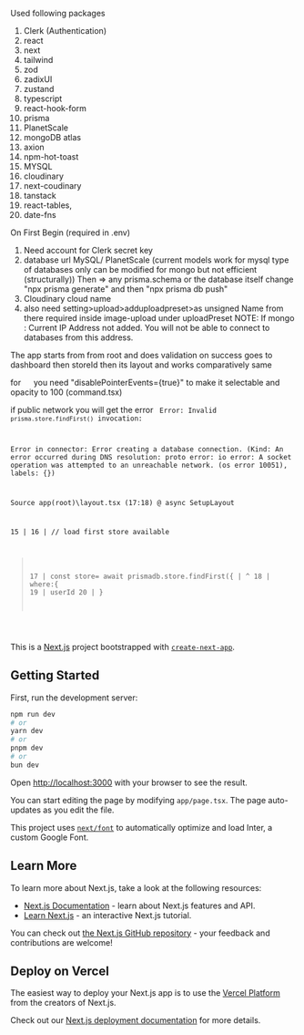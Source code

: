 Used following packages
1. Clerk (Authentication)
2. react
3. next
4. tailwind
5. zod
6. zadixUI
7. zustand
8. typescript
9. react-hook-form
10. prisma
11. PlanetScale
12. mongoDB atlas
13. axion
14. npm-hot-toast
15. MYSQL
16. cloudinary
17. next-coudinary
18. tanstack
19. react-tables,
20. date-fns

On First Begin (required in .env)
1. Need account for Clerk secret key
2. database url MySQL/ PlanetScale (current models work for mysql type of databases only can be modified for mongo but not efficient (structurally))
  Then => any prisma.schema or the database itself change "npx prisma generate" and then "npx prisma db push"
3. Cloudinary cloud name
4. also need setting>upload>adduploadpreset>as unsigned
   Name from there required inside image-upload under uploadPreset
  NOTE: If mongo : Current IP Address not added. You will not be able to connect to databases from this address.

The app starts from from root and does validation on success goes to dashboard then storeId then its layout
and works comparatively same



for <code> <CommandItem> </code> you need "disablePointerEvents={true}" to make it selectable and opacity to 100 (command.tsx)

if public network you will get the error
<code>
Error: 
Invalid `prisma.store.findFirst()` invocation:



Error in connector: Error creating a database connection. (Kind: An error occurred during DNS resolution: proto error: io error: A socket operation was attempted to an unreachable network. (os error 10051), labels: {})

Source
app\(root)\layout.tsx (17:18) @ async SetupLayout

  15 |
  16 |     // load first store available
> 17 |     const store= await prismadb.store.findFirst({
     |                  ^
  18 |         where:{
  19 |             userId
  20 |         }
  </code>



This is a [Next.js](https://nextjs.org/) project bootstrapped with [`create-next-app`](https://github.com/vercel/next.js/tree/canary/packages/create-next-app).

## Getting Started

First, run the development server:

```bash
npm run dev
# or
yarn dev
# or
pnpm dev
# or
bun dev
```

Open [http://localhost:3000](http://localhost:3000) with your browser to see the result.

You can start editing the page by modifying `app/page.tsx`. The page auto-updates as you edit the file.

This project uses [`next/font`](https://nextjs.org/docs/basic-features/font-optimization) to automatically optimize and load Inter, a custom Google Font.

## Learn More

To learn more about Next.js, take a look at the following resources:

- [Next.js Documentation](https://nextjs.org/docs) - learn about Next.js features and API.
- [Learn Next.js](https://nextjs.org/learn) - an interactive Next.js tutorial.

You can check out [the Next.js GitHub repository](https://github.com/vercel/next.js/) - your feedback and contributions are welcome!

## Deploy on Vercel

The easiest way to deploy your Next.js app is to use the [Vercel Platform](https://vercel.com/new?utm_medium=default-template&filter=next.js&utm_source=create-next-app&utm_campaign=create-next-app-readme) from the creators of Next.js.

Check out our [Next.js deployment documentation](https://nextjs.org/docs/deployment) for more details.
